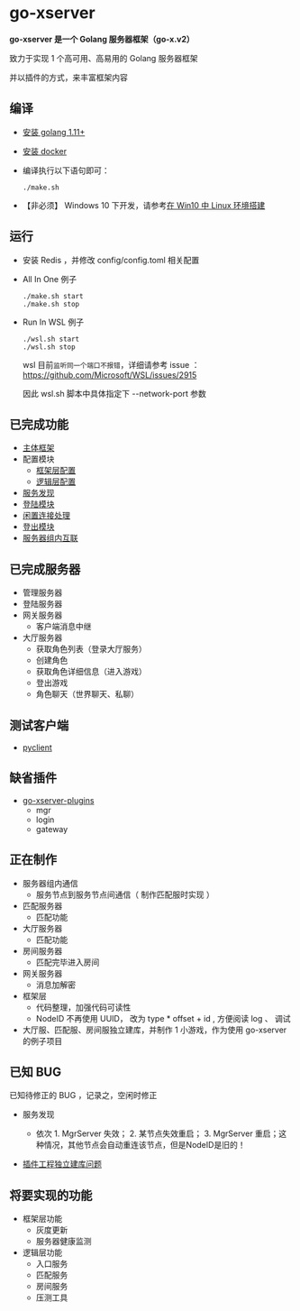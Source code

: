 # go-xserver

**go-xserver 是一个 Golang 服务器框架（go-x.v2）**

致力于实现 1 个高可用、高易用的 Golang 服务器框架

并以插件的方式，来丰富框架内容

## 编译

- [安装 golang 1.11+](https://golang.google.cn/dl/)
- [安装 docker](https://docs.docker.com/install/linux/docker-ce/centos/)
- 编译执行以下语句即可：

  ```shell
  ./make.sh
  ```

- 【非必须】 Windows 10 下开发，请参考[在 Win10 中 Linux 环境搭建](doc/编译-在Win10中Linux环境搭建.md)


## 运行

- 安装 Redis ，并修改 config/config.toml 相关配置

- All In One 例子
  ```shell
  ./make.sh start
  ./make.sh stop
  ```

- Run In WSL 例子
  ```shell
  ./wsl.sh start
  ./wsl.sh stop
  ```

   wsl 目前`监听同一个端口不报错`，详细请参考 issue ： https://github.com/Microsoft/WSL/issues/2915

   因此 wsl.sh 脚本中具体指定下 --network-port 参数



## 已完成功能

- [主体框架](doc/规范-代码框架.md)
- 配置模块
  - [框架层配置](doc/规范-配置文件_框架层.md)
  - [逻辑层配置](doc/规范-配置文件_逻辑层.md)
- [服务发现](doc/框架层功能-服务发现.md)
- [登陆模块](doc/框架层功能-登陆模块.md)
- [闲置连接处理](doc/框架层功能-闲置连接处理.md)
- [登出模块](doc/框架层功能-登出模块.md)
- [服务器组内互联](doc/规范-服务器架构.md)

## 已完成服务器

- 管理服务器
- 登陆服务器
- 网关服务器
  - 客户端消息中继
- 大厅服务器
  - 获取角色列表（登录大厅服务）
  - 创建角色
  - 获取角色详细信息（进入游戏）
  - 登出游戏
  - 角色聊天（世界聊天、私聊）

## 测试客户端

- [pyclient](https://github.com/fananchong/go-xclient/tree/master/pyclient)


## 缺省插件

- [go-xserver-plugins](https://github.com/fananchong/go-xserver-plugins)
  - mgr
  - login
  - gateway


## 正在制作

- 服务器组内通信
  - 服务节点到服务节点间通信（ 制作匹配服时实现 ）
- 匹配服务器
  - 匹配功能
- 大厅服务器
  - 匹配功能
- 房间服务器
  - 匹配完毕进入房间
- 网关服务器
  - 消息加解密
- 框架层
  - 代码整理，加强代码可读性
  - NodeID 不再使用 UUID， 改为 type * offset + id , 方便阅读 log 、 调试
- 大厅服、匹配服、房间服独立建库，并制作 1 小游戏，作为使用 go-xserver 的例子项目


## 已知 BUG

已知待修正的 BUG ，记录之，空闲时修正

- 服务发现
  - 依次 1. MgrServer 失效； 2. 某节点失效重启； 3. MgrServer 重启；这种情况，其他节点会自动重连该节点，但是NodeID是旧的！

- [插件工程独立建库问题](doc/ISSUE-插件工程独立建库问题.md)

## 将要实现的功能

- 框架层功能
    - 灰度更新
    - 服务器健康监测
- 逻辑层功能
    - 入口服务
    - 匹配服务
    - 房间服务
    - 压测工具
